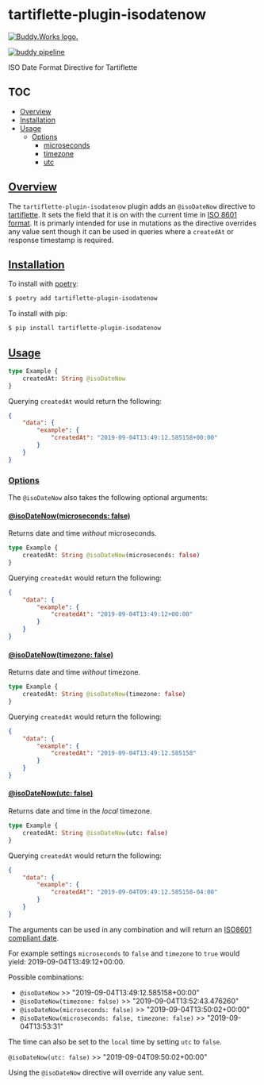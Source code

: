 # tartiflette-plugin-isodatenow

<a href="https://buddy.works"><img src="https://assets.buddy.works/automated-dark.svg" alt="Buddy.Works logo."></img></a>

[![buddy pipeline](https://app.buddy.works/benriggleman/tartiflette-plugin-isodate/pipelines/pipeline/208276/badge.svg?token=ff05a3fb6bb08b48350b4170e0c447aa3ccc198abbddd48c222205c3c61a7cff "buddy pipeline")](https://app.buddy.works/benriggleman/tartiflette-plugin-isodate/pipelines/pipeline/208276)

ISO Date Format Directive for Tartiflette

## TOC
- [Overview](#overview)
- [Installation](#install)
- [Usage](#usage)
    - [Options](#usage-options)
        - [microseconds](#usage-options-microseconds)
        - [timezone](#usage-options-timezone)
        - [utc](#usage-options-utc)


## [Overview](#overview)

The `tartiflette-plugin-isodatenow` plugin adds an `@isoDateNow` directive to [tartiflette](https://github.com/tartiflette/tartiflette).  It sets the field that it is on with the current time in [ISO 8601 format](https://en.wikipedia.org/wiki/ISO_8601).
It is primarly intended for use in mutations as the directive overrides any value sent though it can be used in queries where a `createdAt` or response timestamp is required.

## [Installation](#install)

To install with [poetry](https://poetry.eustace.io):

```sh
$ poetry add tartiflette-plugin-isodatenow
```

To install with pip:

```sh
$ pip install tartiflette-plugin-isodatenow
```

## [Usage](#usage)

```graphql
type Example {
    createdAt: String @isoDateNow
}
```

Querying `createdAt` would return the following:

```json
{
    "data": {
        "example": {
            "createdAt": "2019-09-04T13:49:12.585158+00:00"
        }
    }
}
```


### [Options](#usage-options)

The `@isoDateNow` also takes the following optional arguments:

#### [@isoDateNow(microseconds: false)](#usage-options-microseconds)

Returns date and time _without_ microseconds.

```graphql
type Example {
    createdAt: String @isoDateNow(microseconds: false)
}
```

Querying `createdAt` would return the following:

```json
{
    "data": {
        "example": {
            "createdAt": "2019-09-04T13:49:12+00:00"
        }
    }
}
```

#### [@isoDateNow(timezone: false)](#usage-options-timezone)

Returns date and time _without_ timezone.

```graphql
type Example {
    createdAt: String @isoDateNow(timezone: false)
}
```

Querying `createdAt` would return the following:

```json
{
    "data": {
        "example": {
            "createdAt": "2019-09-04T13:49:12.585158"
        }
    }
}
```

#### [@isoDateNow(utc: false)](#usage-options-utc)

Returns date and time in the _local_ timezone.

```graphql
type Example {
    createdAt: String @isoDateNow(utc: false)
}
```

Querying `createdAt` would return the following:

```json
{
    "data": {
        "example": {
            "createdAt": "2019-09-04T09:49:12.585158-04:00"
        }
    }
}
```


The arguments can be used in any combination and will return an [ISO8601 compliant date](https://en.wikipedia.org/wiki/ISO_8601).

For example settings `microseconds` to `false` and `timezone` to `true` would yield: 2019-09-04T13:49:12+00:00.

Possible combinations:

- `@isoDateNow` >> "2019-09-04T13:49:12.585158+00:00"
- `@isoDateNow(timezone: false)` >> "2019-09-04T13:52:43.476260"
- `@isoDateNow(microseconds: false)` >> "2019-09-04T13:50:02+00:00"
- `@isoDateNow(microseconds: false, timezone: false)` >> "2019-09-04T13:53:31"

The time can also be set to the `local` time by setting `utc` to `false`.  

`@isoDateNow(utc: false)` >> "2019-09-04T09:50:02+00:00"

Using the `@isoDateNow` directive will override any value sent.